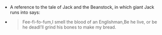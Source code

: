 - A reference to the tale of Jack and the Beanstock, in which giant Jack runs into says:
- > Fee-fi-fo-fum,I smell the blood of an Englishman,Be he live, or be he deadI’ll grind his bones to make my bread.